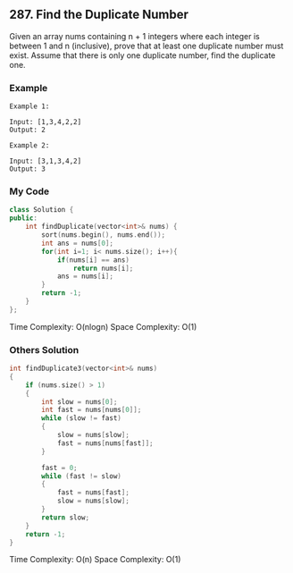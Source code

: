 ## 287. Find the Duplicate Number

Given an array nums containing n + 1 integers where each integer is between 1 and n (inclusive), prove that at least one duplicate number must exist. Assume that there is only one duplicate number, find the duplicate one.


### Example
```
Example 1:

Input: [1,3,4,2,2]
Output: 2

Example 2:

Input: [3,1,3,4,2]
Output: 3
```

### My Code
```c++
class Solution {
public:
    int findDuplicate(vector<int>& nums) {
        sort(nums.begin(), nums.end());
        int ans = nums[0];
        for(int i=1; i< nums.size(); i++){
            if(nums[i] == ans)
                return nums[i];
            ans = nums[i];
        }
        return -1;
    }
};
```
Time Complexity: O(nlogn)
Space Complexity: O(1)

### Others Solution
```c++
int findDuplicate3(vector<int>& nums)
{
    if (nums.size() > 1)
    {
        int slow = nums[0];
        int fast = nums[nums[0]];
        while (slow != fast)
        {
            slow = nums[slow];
            fast = nums[nums[fast]];
        }

        fast = 0;
        while (fast != slow)
        {
            fast = nums[fast];
            slow = nums[slow];
        }
        return slow;
    }
    return -1;
}
```
Time Complexity: O(n)
Space Complexity: O(1)

